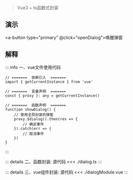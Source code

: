 <c-title title="封装dialog弹窗" />

> Vue3 + ts函数式封装

## 演示

<a-button type="primary" @click="openDialog">唤醒弹窗</a-button>
<upload-image v-model="show" />
<script setup>
// =======  依赖引入  =======
import { ref } from 'vue'
import uploadImage from './dialogModule.vue'
// =======  类型声明  =======

// =======  变量声明  =======
const show = ref(false)
// =======  主流程  =======

// =======  函数声明  =======

function openDialog() {
    show.value = true
}
// =======  属性返回  =======
</script>

## 解释

::: info 一、vue文件使用代码
```js-vue
// =======  依赖引入  =======
import { getCurrentInstance } from 'vue'

// =======  变量声明  =======
const { proxy }: any = getCurrentInstance()

// =======  函数声明  =======
function showDialog() {
    // 使用全局封装的弹窗
    proxy.$dialog().then(res => {
        // 确定事件
    }).catch(err => {
        // 取消事件
    })
}
```
:::

::: details 二、函数封装: 源代码
<<< ./dialog.ts
:::

::: details 三、vue组件封装: 源代码
<<< ./dialogModule.vue
:::

